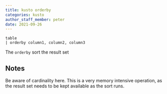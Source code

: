 ```yaml
---
title: kusto orderby
categories: kusto
author_staff_member: peter
date: 2021-09-26
---
```


```kusto
table
| orderby column1, column2, column3

```

The `orderby` sort the result set

## Notes
Be aware of cardinality here. This is a very memory intensive operation, as the result set needs to be kept available as the sort runs.